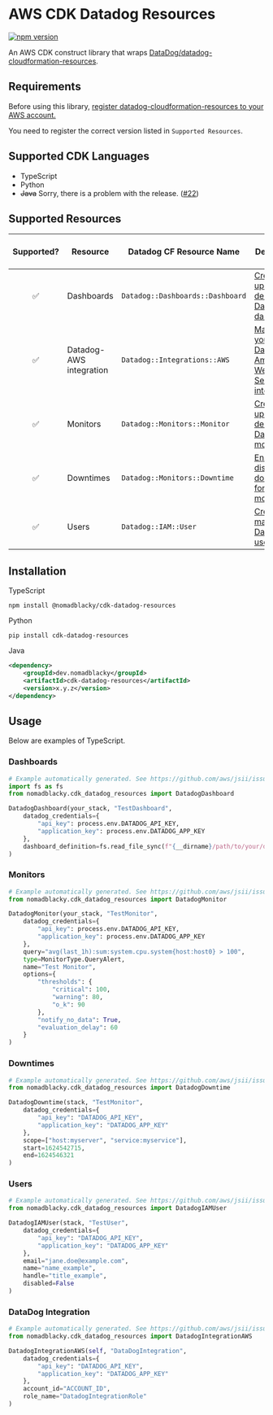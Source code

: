 # AWS CDK Datadog Resources

[![npm version](https://badge.fury.io/js/%40nomadblacky%2Fcdk-datadog-resources.svg)](https://badge.fury.io/js/%40nomadblacky%2Fcdk-datadog-resources)

An AWS CDK construct library that wraps [DataDog/datadog-cloudformation-resources](https://github.com/DataDog/datadog-cloudformation-resources).

## Requirements

Before using this library, [register datadog-cloudformation-resources to your AWS account.](https://github.com/DataDog/datadog-cloudformation-resources#datadog-aws-cloudformation)

You need to register the correct version listed in `Supported Resources`.

## Supported CDK Languages

* TypeScript
* Python
* ~~Java~~ Sorry, there is a problem with the release. ([#22](https://github.com/NomadBlacky/cdk-datadog-resources/issues/22))

## Supported Resources

| Supported? | Resource                | Datadog CF Resource Name         | Description                                              | Datadog CF Version |
| :--------: | ----------------------- | -------------------------------- | -------------------------------------------------------- | ------------------ |
|     ✅     | Dashboards              | `Datadog::Dashboards::Dashboard` | [Create, update, and delete Datadog dashboards.](https://github.com/DataDog/datadog-cloudformation-resources/tree/master/datadog-dashboards-dashboard-handler)      | [1.0.0](https://github.com/DataDog/datadog-cloudformation-resources/blob/master/datadog-dashboards-dashboard-handler/CHANGELOG.md#100--2021-02-16)         |
|     ✅     | Datadog-AWS integration | `Datadog::Integrations::AWS`     | [Manage your Datadog-Amazon Web Service integration.](https://github.com/DataDog/datadog-cloudformation-resources/tree/master/datadog-integrations-aws-handler) | [1.1.0](https://github.com/DataDog/datadog-cloudformation-resources/blob/master/datadog-integrations-aws-handler/CHANGELOG.md#110--2020-08-04)        |
|     ✅     | Monitors                | `Datadog::Monitors::Monitor`     | [Create, update, and delete Datadog monitors.](https://github.com/DataDog/datadog-cloudformation-resources/tree/master/datadog-monitors-monitor-handler)        | [3.0.0](https://github.com/DataDog/datadog-cloudformation-resources/blob/master/datadog-monitors-monitor-handler/CHANGELOG.md#300--2021-02-16)         |
|     ✅     | Downtimes               | `Datadog::Monitors::Downtime`    | [Enable or disable downtimes for your monitors.](https://github.com/DataDog/datadog-cloudformation-resources/tree/master/datadog-monitors-downtime-handler)      | [2.0.0](https://github.com/DataDog/datadog-cloudformation-resources/blob/master/datadog-monitors-downtime-handler/CHANGELOG.md#200--2021-02-16)         |
|     ✅     | Users                   | `Datadog::IAM::User`             | [Create and manage Datadog users.](https://github.com/DataDog/datadog-cloudformation-resources/tree/master/datadog-iam-user-handler)                    | [1.2.0](https://github.com/DataDog/datadog-cloudformation-resources/blob/master/datadog-iam-user-handler/CHANGELOG.md#120--2021-02-16)         |

## Installation

TypeScript

```shell
npm install @nomadblacky/cdk-datadog-resources
```

Python

```shell
pip install cdk-datadog-resources
```

Java

```xml
<dependency>
    <groupId>dev.nomadblacky</groupId>
    <artifactId>cdk-datadog-resources</artifactId>
    <version>x.y.z</version>
</dependency>
```

## Usage

Below are examples of TypeScript.

### Dashboards

```python
# Example automatically generated. See https://github.com/aws/jsii/issues/826
import fs as fs
from nomadblacky.cdk_datadog_resources import DatadogDashboard

DatadogDashboard(your_stack, "TestDashboard",
    datadog_credentials={
        "api_key": process.env.DATADOG_API_KEY,
        "application_key": process.env.DATADOG_APP_KEY
    },
    dashboard_definition=fs.read_file_sync(f"{__dirname}/path/to/your/dashboard-definition.json").to_string()
)
```

### Monitors

```python
# Example automatically generated. See https://github.com/aws/jsii/issues/826
from nomadblacky.cdk_datadog_resources import DatadogMonitor

DatadogMonitor(your_stack, "TestMonitor",
    datadog_credentials={
        "api_key": process.env.DATADOG_API_KEY,
        "application_key": process.env.DATADOG_APP_KEY
    },
    query="avg(last_1h):sum:system.cpu.system{host:host0} > 100",
    type=MonitorType.QueryAlert,
    name="Test Monitor",
    options={
        "thresholds": {
            "critical": 100,
            "warning": 80,
            "o_k": 90
        },
        "notify_no_data": True,
        "evaluation_delay": 60
    }
)
```

### Downtimes

```python
# Example automatically generated. See https://github.com/aws/jsii/issues/826
from nomadblacky.cdk_datadog_resources import DatadogDowntime

DatadogDowntime(stack, "TestMonitor",
    datadog_credentials={
        "api_key": "DATADOG_API_KEY",
        "application_key": "DATADOG_APP_KEY"
    },
    scope=["host:myserver", "service:myservice"],
    start=1624542715,
    end=1624546321
)
```

### Users

```python
# Example automatically generated. See https://github.com/aws/jsii/issues/826
from nomadblacky.cdk_datadog_resources import DatadogIAMUser

DatadogIAMUser(stack, "TestUser",
    datadog_credentials={
        "api_key": "DATADOG_API_KEY",
        "application_key": "DATADOG_APP_KEY"
    },
    email="jane.doe@example.com",
    name="name_example",
    handle="title_example",
    disabled=False
)
```

### DataDog Integration

```python
# Example automatically generated. See https://github.com/aws/jsii/issues/826
from nomadblacky.cdk_datadog_resources import DatadogIntegrationAWS

DatadogIntegrationAWS(self, "DataDogIntegration",
    datadog_credentials={
        "api_key": "DATADOG_API_KEY",
        "application_key": "DATADOG_APP_KEY"
    },
    account_id="ACCOUNT_ID",
    role_name="DatadogIntegrationRole"
)
```
